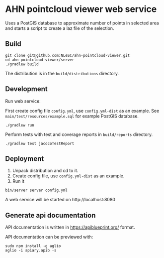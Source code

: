 AHN pointcloud viewer web service
=================================

Uses a PostGIS database to approximate number of points in selected area 
and starts a script to create a laz file of the selection.

Build
-----

````
git clone git@github.com:NLeSC/ahn-pointcloud-viewer.git
cd ahn-pointcloud-viewer/server
./gradlew build
````

The distribution is in the `build/distributions` directory.

Development
-----------

Run web service:

First create config file `config.yml`, use `config.yml-dist` as an example.
See `main/test/resources/example.sql` for example PostGIS database.

````
./gradlew run 
````

Perform tests with test and coverage reports in `build/reports` directory.
````
./gradlew test jacocoTestReport
````

Deployment
----------

1. Unpack distribution and cd to it.
2. Create config file, use `config.yml-dist` as an example.
3. Run it

````
bin/server server config.yml
````

A web service will be started on http://localhost:8080

Generate api documentation
--------------------------

API documentation is written in https://apiblueprint.org/ format.

API documentation can be previewed with:
````
sudo npm install -g aglio
aglio -i apiary.apib -s
````

